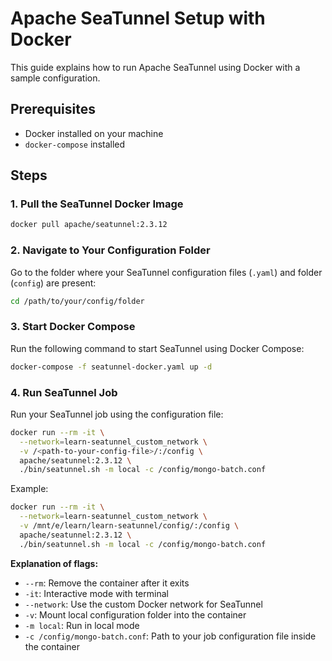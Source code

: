# Apache SeaTunnel Setup with Docker

This guide explains how to run Apache SeaTunnel using Docker with a sample configuration.

## Prerequisites

- Docker installed on your machine
- `docker-compose` installed

## Steps

### 1. Pull the SeaTunnel Docker Image

```bash
docker pull apache/seatunnel:2.3.12
````

### 2. Navigate to Your Configuration Folder

Go to the folder where your SeaTunnel configuration files (`.yaml`) and folder (`config`) are present:

```bash
cd /path/to/your/config/folder
```

### 3. Start Docker Compose

Run the following command to start SeaTunnel using Docker Compose:

```bash
docker-compose -f seatunnel-docker.yaml up -d
```

### 4. Run SeaTunnel Job

Run your SeaTunnel job using the configuration file:

```bash
docker run --rm -it \
  --network=learn-seatunnel_custom_network \
  -v /<path-to-your-config-file>/:/config \
  apache/seatunnel:2.3.12 \
  ./bin/seatunnel.sh -m local -c /config/mongo-batch.conf
```

Example:
```bash
docker run --rm -it \
  --network=learn-seatunnel_custom_network \
  -v /mnt/e/learn/learn-seatunnel/config/:/config \
  apache/seatunnel:2.3.12 \
  ./bin/seatunnel.sh -m local -c /config/mongo-batch.conf
```

**Explanation of flags:**

* `--rm`: Remove the container after it exits
* `-it`: Interactive mode with terminal
* `--network`: Use the custom Docker network for SeaTunnel
* `-v`: Mount local configuration folder into the container
* `-m local`: Run in local mode
* `-c /config/mongo-batch.conf`: Path to your job configuration file inside the container



